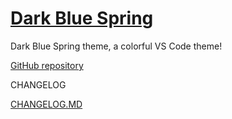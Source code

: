 # [Dark Blue Spring](https://marketplace.visualstudio.com/items?itemName=smartlive.dark-blue-spring)
 
Dark Blue Spring theme, a colorful VS Code theme!
 
 [GitHub repository](https://github.com/yeffrydiaz/dark-blue-spring)
 
 CHANGELOG
 
 [CHANGELOG.MD](CHANGELOG.md)
